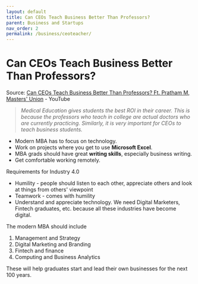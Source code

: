 ```yaml
---
layout: default
title: Can CEOs Teach Business Better Than Professors?
parent: Business and Startups
nav_order: 2
permalink: /business/ceoteacher/
---
```


# Can CEOs Teach Business Better Than Professors?

Source: [Can CEOs Teach Business Better Than Professors? Ft. Pratham M, Masters' Union](https://www.youtube.com/watch?v=JSIlQ6VAXLE) - YouTube

> *Medical Education gives students the best ROI in their career. This is because the professors who teach in college are actual doctors who are currently practicing. Similarly, it is very important for CEOs to teach business students.*

- Modern MBA has to focus on technology.
- Work on projects where you get to use **Microsoft Excel**.
- MBA grads should have great **writing skills**, especially business writing.
- Get comfortable working remotely.

Requirements for Industry 4.0
- Humility - people should listen to each other, appreciate others and look at things from others' viewpoint
- Teamwork - comes with humility
- Understand and appreciate technology. We need Digital Marketers, Fintech graduates, etc. because all these industries have become digital.

The modern MBA should include
1. Management and Strategy
2. Digital Marketing and Branding
3. Fintech and finance
4. Computing and Business Analytics

These will help graduates start and lead their own businesses for the next 100 years.